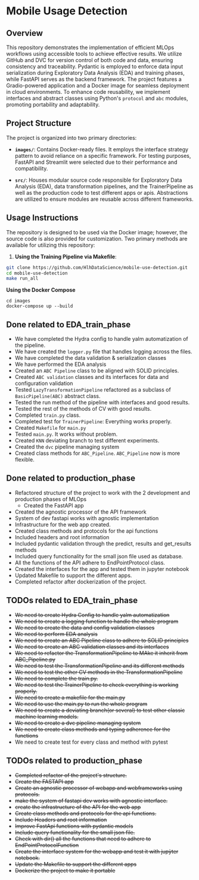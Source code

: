 # Mobile Usage Detection

## Overview

This repository demonstrates the implementation of efficient MLOps workflows using accessible tools to achieve effective results. We utilize GitHub and DVC for version control of both code and data, ensuring consistency and traceability. Pydantic is employed to enforce data input serialization during Exploratory Data Analysis (EDA) and training phases, while FastAPI serves as the backend framework. The project features a Gradio-powered application and a Docker image for seamless deployment in cloud environments. To enhance code reusability, we implement interfaces and abstract classes using Python's `protocol` and `abc` modules, promoting portability and adaptability.

## Project Structure

The project is organized into two primary directories:

- **`images/`**: Contains Docker-ready files. It employs the interface strategy pattern to avoid reliance on a specific framework. For testing purposes, FastAPI and Streamlit were selected due to their performance and compatibility.

- **`src/`**: Houses modular source code responsible for Exploratory Data Analysis (EDA), data transformation pipelines, and the TrainerPipeline as well as the production code to test different apps or apis. Abstractions are utilized to ensure modules are reusable across different frameworks.

## Usage Instructions

The repository is designed to be used via the Docker image; however, the source code is also provided for customization. Two primary methods are available for utilizing this repository:

1. **Using the Training Pipeline via Makefile**:

```bash
git clone https://github.com/HlhDataScience/mobile-use-detection.git
cd mobile-use-detection
make run_all

```
**Using the Docker Compose**
```
cd images
docker-compose up --build
```
## Done related to EDA_train_phase
- We have completed the Hydra config to handle yalm automatization of the pipeline.
- We have created the `logger.py` file that handles logging across the files.
- We have completed the data validation & serialization classes
- We have performed the EDA analysis
- Created an `ABC Pipeline` class to be aligned with SOLID principles.
- Created `ABC validation` classes and its interfaces for data and configuration validation
- Tested `LazyTransformationPipeline` refactored as a subclass of `BasicPipeline(ABC)` abstract class.
- Tested the run method of the pipeline with interfaces and good results.
- Tested the rest of the methods of CV with good results.
- Completed `train.py` class.
- Completed test for `TrainerPipeline`: Everything works properly.
- Created `Makefile` for `main.py`
- Tested `main.py`. It works without problem.
- Created `KNN` deviating branch to test different experiments.
- Created the `dvc` pipeline managing system
- Created class methods for `ABC_Pipeline`. `ABC_Pipeline` now is more flexible.

## Done related to production_phase
  - Refactored structure of the project to work with the 2 development and production phases of MLOps
    - Created the FastAPI app
  - Created the agnostic processor of the API framework
  - System of dev fastapi works with agnostic implementation
  - Infrastructure for the web app created.
  - Created class methods and protocols for the api functions
  - Included headers and root information
  - Included pydantic validation through the predict, results and get_results methods
  - Included query functionality for the small json file used as database.
  - All the functions of the API adhere to EndPointProtocol class.
  - Created the interfaces for the app and tested them in jupyter notebook
  - Updated Makefile to support the different apps.
  - Completed refactor after dockerization of the project.
    
## TODOs related to EDA_train_phase
  - ~~We need to create Hydra Config to handle yalm automatization~~ 
  - ~~We need to create a logging function to handle the whole program~~
  - ~~We need to create the data and config validation classes~~
  - ~~We need to perform EDA analysis~~
  - ~~We need to create an ABC Pipeline class to adhere to SOLID principles~~
  - ~~We need to create an ABC validation classes and its interfaces~~
  - ~~We need to refactor the TransformationPipeline to MAke it inherit from ABC_Pipeline.py~~
  - ~~We need to test the TransformationPipeline and its different methods~~
  - ~~We need to test the other CV methods in the TransformationPipeline~~
  - ~~We need to complete the train.py.~~
  - ~~We need to test the TrainerPipeline to check everything is working properly.~~
  - ~~We need to create a makefile for the main.py~~
  - ~~We need to use the main.py to run the whole program~~
  - ~~We need to create a deviating branch(or several) to test other classic machine learning models.~~
  - ~~We need to create a dvc pipeline managing system~~
  - ~~We need to create class methods and typing adherence for the functions~~
  - We need to create test for every class and method with pytest

## TODOs related to production_phase
 - ~~Completed refactor of the project's structure.~~
 -  ~~Create the FASTAPI app~~
 - ~~Create an agnostic processor of webapp and webframeworks using protocols.~~
 - ~~make the system of fastapi dev works with agnostic interface.~~
 - ~~create the infrastructure of the API for the web app~~
 - ~~Create class methods and protocols for the api functions.~~
 - ~~Include Headers and root information~~
 - ~~Improve FastApi functions with pydantic models~~
 - ~~Include query functionality for the small json file.~~
 - ~~Check with dir() all the functions that need to adhere to EndPointProtocolFunction~~
 - ~~Create the interface system for the webapp and test it with jupỳter notebook.~~
 - ~~Update the Makefile to support the different apps~~
 - ~~Dockerize the project to make it portable~~
